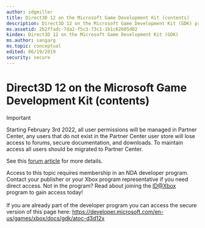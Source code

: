 ```yaml
---
author: sdgmiller
title: Direct3D 12 on the Microsoft Game Development Kit (contents)
description: Direct3D 12 on the Microsoft Game Development Kit (GDK) provides a low-level, high-performance API similar to Direct3D 12 on PC.
ms.assetid: 2b2ffadc-7da2-f5c3-73c1-1b1c62605d02
kindex: Direct3D 12 on the Microsoft Game Development Kit (GDK)
ms.author: sangarg
ms.topic: conceptual
edited: 06/19/2019
security: secure
---
```


# Direct3D 12 on the Microsoft Game Development Kit (contents)
> [!IMPORTANT]
> Starting February 3rd 2022, all user permissions will be managed in Partner Center, any users that do not exist in the Partner Center user store will lose access to forums, secure documentation, and downloads. To maintain access all users should be migrated to Partner Center. <p></p>See this <a href="https://forums.xboxlive.com/articles/132187/breaking-change-user-access-for-forums-secure-docu.html">forum article</a> for more details.  

 Access to this topic requires membership in an NDA developer program. Contact your publisher or your Xbox program representative if you need direct access. Not in the program? Read about joining the <a href="https://www.xbox.com/Developers/id">ID@Xbox</a> program to gain access today!  <br/><br/>If you are already part of the developer program you can access the secure version of this page here: <a target="_blank" href="https://developer.microsoft.com/en-us/games/xbox/docs/gdk/atoc-d3d12x">https://developer.microsoft.com/en-us/games/xbox/docs/gdk/atoc-d3d12x</a>
